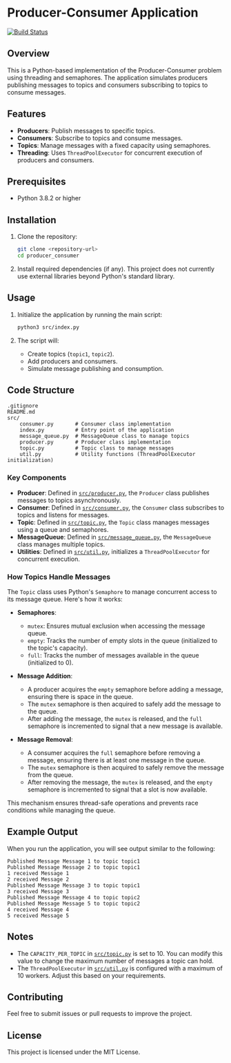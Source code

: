 # Producer-Consumer Application

[![Build Status](https://travis-ci.org/joemccann/dillinger.svg?branch=master)](https://travis-ci.org/joemccann/dillinger)

## Overview

This is a Python-based implementation of the Producer-Consumer problem using threading and semaphores. The application simulates producers publishing messages to topics and consumers subscribing to topics to consume messages.

## Features

- **Producers**: Publish messages to specific topics.
- **Consumers**: Subscribe to topics and consume messages.
- **Topics**: Manage messages with a fixed capacity using semaphores.
- **Threading**: Uses `ThreadPoolExecutor` for concurrent execution of producers and consumers.

## Prerequisites

- Python 3.8.2 or higher

## Installation

1. Clone the repository:
   ```sh
   git clone <repository-url>
   cd producer_consumer
   ```

2. Install required dependencies (if any). This project does not currently use external libraries beyond Python's standard library.

## Usage

1. Initialize the application by running the main script:
   ```sh
   python3 src/index.py
   ```

2. The script will:
   - Create topics (`topic1`, `topic2`).
   - Add producers and consumers.
   - Simulate message publishing and consumption.

## Code Structure

```
.gitignore
README.md
src/
    consumer.py       # Consumer class implementation
    index.py          # Entry point of the application
    message_queue.py  # MessageQueue class to manage topics
    producer.py       # Producer class implementation
    topic.py          # Topic class to manage messages
    util.py           # Utility functions (ThreadPoolExecutor initialization)
```

### Key Components

- **Producer**: Defined in [`src/producer.py`](src/producer.py), the `Producer` class publishes messages to topics asynchronously.
- **Consumer**: Defined in [`src/consumer.py`](src/consumer.py), the `Consumer` class subscribes to topics and listens for messages.
- **Topic**: Defined in [`src/topic.py`](src/topic.py), the `Topic` class manages messages using a queue and semaphores.
- **MessageQueue**: Defined in [`src/message_queue.py`](src/message_queue.py), the `MessageQueue` class manages multiple topics.
- **Utilities**: Defined in [`src/util.py`](src/util.py), initializes a `ThreadPoolExecutor` for concurrent execution.

### How Topics Handle Messages

The `Topic` class uses Python's `Semaphore` to manage concurrent access to its message queue. Here's how it works:

- **Semaphores**:
  - `mutex`: Ensures mutual exclusion when accessing the message queue.
  - `empty`: Tracks the number of empty slots in the queue (initialized to the topic's capacity).
  - `full`: Tracks the number of messages available in the queue (initialized to 0).

- **Message Addition**:
  - A producer acquires the `empty` semaphore before adding a message, ensuring there is space in the queue.
  - The `mutex` semaphore is then acquired to safely add the message to the queue.
  - After adding the message, the `mutex` is released, and the `full` semaphore is incremented to signal that a new message is available.

- **Message Removal**:
  - A consumer acquires the `full` semaphore before removing a message, ensuring there is at least one message in the queue.
  - The `mutex` semaphore is then acquired to safely remove the message from the queue.
  - After removing the message, the `mutex` is released, and the `empty` semaphore is incremented to signal that a slot is now available.

This mechanism ensures thread-safe operations and prevents race conditions while managing the queue.

## Example Output

When you run the application, you will see output similar to the following:

```
Published Message Message 1 to topic topic1
Published Message Message 2 to topic topic1
1 received Message 1
2 received Message 2
Published Message Message 3 to topic topic1
3 received Message 3
Published Message Message 4 to topic topic2
Published Message Message 5 to topic topic2
4 received Message 4
5 received Message 5
```

## Notes

- The `CAPACITY_PER_TOPIC` in [`src/topic.py`](src/topic.py) is set to 10. You can modify this value to change the maximum number of messages a topic can hold.
- The `ThreadPoolExecutor` in [`src/util.py`](src/util.py) is configured with a maximum of 10 workers. Adjust this based on your requirements.

## Contributing

Feel free to submit issues or pull requests to improve the project.

## License

This project is licensed under the MIT License.